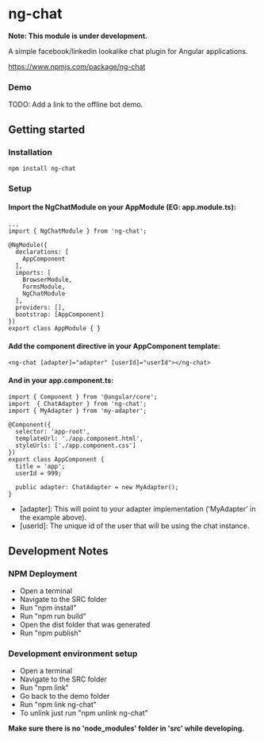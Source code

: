 # ng-chat

__Note: This module is under development.__

A simple facebook/linkedin lookalike chat plugin for Angular applications.

https://www.npmjs.com/package/ng-chat

### Demo

TODO: Add a link to the offline bot demo.

## Getting started
### Installation

```
npm install ng-chat
```

### Setup
#### Import the NgChatModule on your AppModule (EG: app.module.ts):

```
...
import { NgChatModule } from 'ng-chat';

@NgModule({
  declarations: [
    AppComponent
  ],
  imports: [
    BrowserModule,
    FormsModule,
    NgChatModule
  ],
  providers: [],
  bootstrap: [AppComponent]
})
export class AppModule { }
```
#### Add the component directive in your AppComponent template:

```
<ng-chat [adapter]="adapter" [userId]="userId"></ng-chat>
```

#### And in your app.component.ts:

```
import { Component } from '@angular/core';
import  { ChatAdapter } from 'ng-chat';
import { MyAdapter } from 'my-adapter';

@Component({
  selector: 'app-root',
  templateUrl: './app.component.html',
  styleUrls: ['./app.component.css']
})
export class AppComponent {
  title = 'app';
  userId = 999;

  public adapter: ChatAdapter = new MyAdapter();
}
```

* [adapter]: This will point to your adapter implementation ('MyAdapter' in the example above).
* [userId]: The unique id of the user that will be using the chat instance.

## Development Notes
### NPM Deployment

* Open a terminal
* Navigate to the SRC folder
* Run "npm install"
* Run "npm run build"
* Open the dist folder that was generated
* Run "npm publish"

### Development environment setup

* Open a terminal
* Navigate to the SRC folder
* Run "npm link"
* Go back to the demo folder
* Run "npm link ng-chat"
* To unlink just run "npm unlink ng-chat"

__Make sure there is no 'node_modules' folder in 'src' while developing.__
